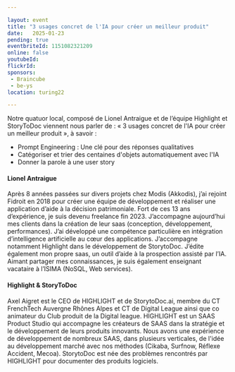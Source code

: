 ```yaml
---

layout: event
title: "3 usages concret de l'IA pour créer un meilleur produit"
date:   2025-01-23
pending: true
eventbriteId: 1151082321209
online: false
youtubeId: 
flickrId:
sponsors:
 - Braincube
 - be-ys
location: turing22

---
```



Notre quatuor local, composé de Lionel Antraigue et de l’équipe Highlight et StoryToDoc viennent nous parler de : « 3 usages concret de l'IA pour créer un meilleur produit », à savoir :
- Prompt Engineering : Une clé pour des réponses qualitatives
- Catégoriser et trier des centaines d'objets automatiquement avec l'IA
- Donner la parole à une user story

#### Lionel Antraigue

Après 8 années passées sur divers projets chez Modis (Akkodis), j’ai rejoint Fidroit en 2018 pour créer une équipe de développement et réaliser une application d’aide à la décision patrimoniale.
Fort de ces 13 ans d’expérience, je suis devenu freelance fin 2023. J’accompagne aujourd’hui mes clients dans la création de leur saas (conception, développement, performances). J’ai développé une compétence particulière en intégration d’intelligence artificielle au cœur des applications. J’accompagne notamment Highlight dans le développement de StorytoDoc.
J’édite également mon propre saas, un outil d’aide à la prospection assisté par l’IA. Aimant partager mes connaissances, je suis également enseignant vacataire à l’ISIMA (NoSQL, Web services).

#### Highlight & StoryToDoc

Axel Aigret est le CEO de HIGHLIGHT et de StorytoDoc.ai, membre du CT FrenchTech Auvergne Rhônes Alpes et CT de Digital League ainsi que co animateur du Club produit de la Digital league.
HIGHLIGHT est un SAAS Product Studio qui accompagne les créateurs de SAAS dans la stratégie et le développement de leurs produits innovants. Nous avons une expérience de développement de nombreux SAAS, dans plusieurs verticales, de l'idée au développement marché avec nos méthodes (Cikaba, Surfnow, Réflexe Accident, Mecoa).
StorytoDoc est née des problèmes rencontrés par HIGHLIGHT pour documenter des produits logiciels.